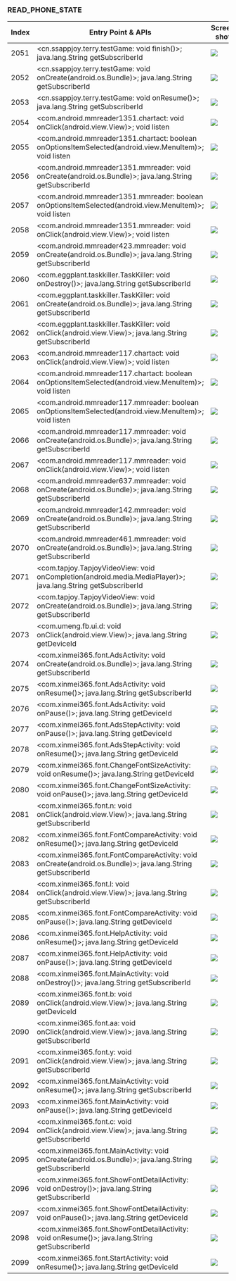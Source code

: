 ### READ_PHONE_STATE
| Index | Entry Point & APIs | Screen shot | Resource id | Label |
| ------------- | ------------- | ------------- |-------------|-------------|
| 2051 | <cn.ssappjoy.terry.testGame: void finish()>; java.lang.String getSubscriberId | ![](D:\COSMOS\output\py\Drebin\VirusShare_Android_20130506\VirusShare_4759b6c4dcbeb9102a619b8d37708737\cn.ssappjoy.terry.testGame.png) |  | |
| 2052 | <cn.ssappjoy.terry.testGame: void onCreate(android.os.Bundle)>; java.lang.String getSubscriberId | ![](D:\COSMOS\output\py\Drebin\VirusShare_Android_20130506\VirusShare_4759b6c4dcbeb9102a619b8d37708737\cn.ssappjoy.terry.testGame.png) |  | |
| 2053 | <cn.ssappjoy.terry.testGame: void onResume()>; java.lang.String getSubscriberId | ![](D:\COSMOS\output\py\Drebin\VirusShare_Android_20130506\VirusShare_4759b6c4dcbeb9102a619b8d37708737\cn.ssappjoy.terry.testGame.png) |  | |
| 2054 | <com.android.mmreader1351.chartact: void onClick(android.view.View)>; void listen | ![](D:\COSMOS\output\py\Drebin\VirusShare_Android_20130506\VirusShare_475ec6fa7f9cc957d80b00f1f7d11ace\com.android.mmreader1351.chartact.png) |  | |
| 2055 | <com.android.mmreader1351.chartact: boolean onOptionsItemSelected(android.view.MenuItem)>; void listen | ![](D:\COSMOS\output\py\Drebin\VirusShare_Android_20130506\VirusShare_475ec6fa7f9cc957d80b00f1f7d11ace\com.android.mmreader1351.chartact.png) |  | |
| 2056 | <com.android.mmreader1351.mmreader: void onCreate(android.os.Bundle)>; java.lang.String getSubscriberId | ![](D:\COSMOS\output\py\Drebin\VirusShare_Android_20130506\VirusShare_475ec6fa7f9cc957d80b00f1f7d11ace\com.android.mmreader1351.mmreader.png) |  | |
| 2057 | <com.android.mmreader1351.mmreader: boolean onOptionsItemSelected(android.view.MenuItem)>; void listen | ![](D:\COSMOS\output\py\Drebin\VirusShare_Android_20130506\VirusShare_475ec6fa7f9cc957d80b00f1f7d11ace\com.android.mmreader1351.mmreader.png) |  | |
| 2058 | <com.android.mmreader1351.mmreader: void onClick(android.view.View)>; void listen | ![](D:\COSMOS\output\py\Drebin\VirusShare_Android_20130506\VirusShare_475ec6fa7f9cc957d80b00f1f7d11ace\com.android.mmreader1351.mmreader.png) |  | |
| 2059 | <com.android.mmreader423.mmreader: void onCreate(android.os.Bundle)>; java.lang.String getSubscriberId | ![](D:\COSMOS\output\py\Drebin\VirusShare_Android_20130506\VirusShare_477eca4cd5122fa60b354869fb2794b1\com.android.mmreader423.mmreader.png) |  | |
| 2060 | <com.eggplant.taskkiller.TaskKiller: void onDestroy()>; java.lang.String getSubscriberId | ![](D:\COSMOS\output\py\Drebin\VirusShare_Android_20130506\VirusShare_479cf02388c82ceda759214cd75c501f\com.eggplant.taskkiller.TaskKiller.png) |  | |
| 2061 | <com.eggplant.taskkiller.TaskKiller: void onCreate(android.os.Bundle)>; java.lang.String getSubscriberId | ![](D:\COSMOS\output\py\Drebin\VirusShare_Android_20130506\VirusShare_479cf02388c82ceda759214cd75c501f\com.eggplant.taskkiller.TaskKiller.png) |  | |
| 2062 | <com.eggplant.taskkiller.TaskKiller: void onClick(android.view.View)>; java.lang.String getSubscriberId | ![](D:\COSMOS\output\py\Drebin\VirusShare_Android_20130506\VirusShare_479cf02388c82ceda759214cd75c501f\com.eggplant.taskkiller.TaskKiller.png) |  | |
| 2063 | <com.android.mmreader117.chartact: void onClick(android.view.View)>; void listen | ![](D:\COSMOS\output\py\Drebin\VirusShare_Android_20130506\VirusShare_47c68ffbccae203c2c5f04b8f75fcbc4\com.android.mmreader117.chartact.png) |  | |
| 2064 | <com.android.mmreader117.chartact: boolean onOptionsItemSelected(android.view.MenuItem)>; void listen | ![](D:\COSMOS\output\py\Drebin\VirusShare_Android_20130506\VirusShare_47c68ffbccae203c2c5f04b8f75fcbc4\com.android.mmreader117.chartact.png) |  | |
| 2065 | <com.android.mmreader117.mmreader: boolean onOptionsItemSelected(android.view.MenuItem)>; void listen | ![](D:\COSMOS\output\py\Drebin\VirusShare_Android_20130506\VirusShare_47c68ffbccae203c2c5f04b8f75fcbc4\com.android.mmreader117.mmreader.png) |  | |
| 2066 | <com.android.mmreader117.mmreader: void onCreate(android.os.Bundle)>; java.lang.String getSubscriberId | ![](D:\COSMOS\output\py\Drebin\VirusShare_Android_20130506\VirusShare_47c68ffbccae203c2c5f04b8f75fcbc4\com.android.mmreader117.mmreader.png) |  | |
| 2067 | <com.android.mmreader117.mmreader: void onClick(android.view.View)>; void listen | ![](D:\COSMOS\output\py\Drebin\VirusShare_Android_20130506\VirusShare_47c68ffbccae203c2c5f04b8f75fcbc4\com.android.mmreader117.mmreader.png) |  | |
| 2068 | <com.android.mmreader637.mmreader: void onCreate(android.os.Bundle)>; java.lang.String getSubscriberId | ![](D:\COSMOS\output\py\Drebin\VirusShare_Android_20130506\VirusShare_47cb245ac141d70fa1b0fc6e0b48be88\com.android.mmreader637.mmreader.png) |  | |
| 2069 | <com.android.mmreader142.mmreader: void onCreate(android.os.Bundle)>; java.lang.String getSubscriberId | ![](D:\COSMOS\output\py\Drebin\VirusShare_Android_20130506\VirusShare_e82158b2cd7f4acaa8d140c130a727b9\com.android.mmreader142.mmreader.png) |  | |
| 2070 | <com.android.mmreader461.mmreader: void onCreate(android.os.Bundle)>; java.lang.String getSubscriberId | ![](D:\COSMOS\output\py\Drebin\VirusShare_Android_20130506\VirusShare_485dc2ca5f03d3449f09d38885575793\com.android.mmreader461.mmreader.png) |  | |
| 2071 | <com.tapjoy.TapjoyVideoView: void onCompletion(android.media.MediaPlayer)>; java.lang.String getSubscriberId | ![](D:\COSMOS\output\py\Drebin\VirusShare_Android_20130506\VirusShare_d657a22755681f019c6585bfdd28e3f1\com.tapjoy.TapjoyVideoView.png) |  | |
| 2072 | <com.tapjoy.TapjoyVideoView: void onCreate(android.os.Bundle)>; java.lang.String getSubscriberId | ![](D:\COSMOS\output\py\Drebin\VirusShare_Android_20130506\VirusShare_d657a22755681f019c6585bfdd28e3f1\com.tapjoy.TapjoyVideoView.png) |  | |
| 2073 | <com.umeng.fb.ui.d: void onClick(android.view.View)>; java.lang.String getDeviceId | ![](D:\COSMOS\output\py\Drebin\VirusShare_Android_20130506\VirusShare_486ebc794b29f62ba54662c9416a7a34\com.umeng.fb.ui.SendFeedback.png) |  | |
| 2074 | <com.xinmei365.font.AdsActivity: void onCreate(android.os.Bundle)>; java.lang.String getSubscriberId | ![](D:\COSMOS\output\py\Drebin\VirusShare_Android_20130506\VirusShare_486ebc794b29f62ba54662c9416a7a34\com.xinmei365.font.AdsActivity.png) |  | |
| 2075 | <com.xinmei365.font.AdsActivity: void onResume()>; java.lang.String getSubscriberId | ![](D:\COSMOS\output\py\Drebin\VirusShare_Android_20130506\VirusShare_486ebc794b29f62ba54662c9416a7a34\com.xinmei365.font.AdsActivity.png) |  | |
| 2076 | <com.xinmei365.font.AdsActivity: void onPause()>; java.lang.String getDeviceId | ![](D:\COSMOS\output\py\Drebin\VirusShare_Android_20130506\VirusShare_486ebc794b29f62ba54662c9416a7a34\com.xinmei365.font.AdsActivity.png) |  | |
| 2077 | <com.xinmei365.font.AdsStepActivity: void onPause()>; java.lang.String getDeviceId | ![](D:\COSMOS\output\py\Drebin\VirusShare_Android_20130506\VirusShare_486ebc794b29f62ba54662c9416a7a34\com.xinmei365.font.AdsStepActivity.png) |  | |
| 2078 | <com.xinmei365.font.AdsStepActivity: void onResume()>; java.lang.String getDeviceId | ![](D:\COSMOS\output\py\Drebin\VirusShare_Android_20130506\VirusShare_486ebc794b29f62ba54662c9416a7a34\com.xinmei365.font.AdsStepActivity.png) |  | |
| 2079 | <com.xinmei365.font.ChangeFontSizeActivity: void onResume()>; java.lang.String getDeviceId | ![](D:\COSMOS\output\py\Drebin\VirusShare_Android_20130506\VirusShare_486ebc794b29f62ba54662c9416a7a34\com.xinmei365.font.ChangeFontSizeActivity.png) |  | |
| 2080 | <com.xinmei365.font.ChangeFontSizeActivity: void onPause()>; java.lang.String getDeviceId | ![](D:\COSMOS\output\py\Drebin\VirusShare_Android_20130506\VirusShare_486ebc794b29f62ba54662c9416a7a34\com.xinmei365.font.ChangeFontSizeActivity.png) |  | |
| 2081 | <com.xinmei365.font.n: void onClick(android.view.View)>; java.lang.String getSubscriberId | ![](D:\COSMOS\output\py\Drebin\VirusShare_Android_20130506\VirusShare_486ebc794b29f62ba54662c9416a7a34\com.xinmei365.font.FontCompareActivity.png) |  | |
| 2082 | <com.xinmei365.font.FontCompareActivity: void onResume()>; java.lang.String getDeviceId | ![](D:\COSMOS\output\py\Drebin\VirusShare_Android_20130506\VirusShare_486ebc794b29f62ba54662c9416a7a34\com.xinmei365.font.FontCompareActivity.png) |  | |
| 2083 | <com.xinmei365.font.FontCompareActivity: void onCreate(android.os.Bundle)>; java.lang.String getSubscriberId | ![](D:\COSMOS\output\py\Drebin\VirusShare_Android_20130506\VirusShare_486ebc794b29f62ba54662c9416a7a34\com.xinmei365.font.FontCompareActivity.png) |  | |
| 2084 | <com.xinmei365.font.l: void onClick(android.view.View)>; java.lang.String getSubscriberId | ![](D:\COSMOS\output\py\Drebin\VirusShare_Android_20130506\VirusShare_486ebc794b29f62ba54662c9416a7a34\com.xinmei365.font.FontCompareActivity.png) |  | |
| 2085 | <com.xinmei365.font.FontCompareActivity: void onPause()>; java.lang.String getDeviceId | ![](D:\COSMOS\output\py\Drebin\VirusShare_Android_20130506\VirusShare_486ebc794b29f62ba54662c9416a7a34\com.xinmei365.font.FontCompareActivity.png) |  | |
| 2086 | <com.xinmei365.font.HelpActivity: void onResume()>; java.lang.String getDeviceId | ![](D:\COSMOS\output\py\Drebin\VirusShare_Android_20130506\VirusShare_486ebc794b29f62ba54662c9416a7a34\com.xinmei365.font.HelpActivity.png) |  | |
| 2087 | <com.xinmei365.font.HelpActivity: void onPause()>; java.lang.String getDeviceId | ![](D:\COSMOS\output\py\Drebin\VirusShare_Android_20130506\VirusShare_486ebc794b29f62ba54662c9416a7a34\com.xinmei365.font.HelpActivity.png) |  | |
| 2088 | <com.xinmei365.font.MainActivity: void onDestroy()>; java.lang.String getSubscriberId | ![](D:\COSMOS\output\py\Drebin\VirusShare_Android_20130506\VirusShare_486ebc794b29f62ba54662c9416a7a34\com.xinmei365.font.MainActivity.png) |  | |
| 2089 | <com.xinmei365.font.b: void onClick(android.view.View)>; java.lang.String getDeviceId | ![](D:\COSMOS\output\py\Drebin\VirusShare_Android_20130506\VirusShare_486ebc794b29f62ba54662c9416a7a34\com.xinmei365.font.MainActivity.png) |  | |
| 2090 | <com.xinmei365.font.aa: void onClick(android.view.View)>; java.lang.String getSubscriberId | ![](D:\COSMOS\output\py\Drebin\VirusShare_Android_20130506\VirusShare_486ebc794b29f62ba54662c9416a7a34\com.xinmei365.font.MainActivity.png) |  | |
| 2091 | <com.xinmei365.font.y: void onClick(android.view.View)>; java.lang.String getSubscriberId | ![](D:\COSMOS\output\py\Drebin\VirusShare_Android_20130506\VirusShare_486ebc794b29f62ba54662c9416a7a34\com.xinmei365.font.MainActivity.png) |  | |
| 2092 | <com.xinmei365.font.MainActivity: void onResume()>; java.lang.String getSubscriberId | ![](D:\COSMOS\output\py\Drebin\VirusShare_Android_20130506\VirusShare_486ebc794b29f62ba54662c9416a7a34\com.xinmei365.font.MainActivity.png) |  | |
| 2093 | <com.xinmei365.font.MainActivity: void onPause()>; java.lang.String getDeviceId | ![](D:\COSMOS\output\py\Drebin\VirusShare_Android_20130506\VirusShare_486ebc794b29f62ba54662c9416a7a34\com.xinmei365.font.MainActivity.png) |  | |
| 2094 | <com.xinmei365.font.c: void onClick(android.view.View)>; java.lang.String getSubscriberId | ![](D:\COSMOS\output\py\Drebin\VirusShare_Android_20130506\VirusShare_486ebc794b29f62ba54662c9416a7a34\com.xinmei365.font.MainActivity.png) |  | |
| 2095 | <com.xinmei365.font.MainActivity: void onCreate(android.os.Bundle)>; java.lang.String getSubscriberId | ![](D:\COSMOS\output\py\Drebin\VirusShare_Android_20130506\VirusShare_486ebc794b29f62ba54662c9416a7a34\com.xinmei365.font.MainActivity.png) |  | |
| 2096 | <com.xinmei365.font.ShowFontDetailActivity: void onDestroy()>; java.lang.String getSubscriberId | ![](D:\COSMOS\output\py\Drebin\VirusShare_Android_20130506\VirusShare_486ebc794b29f62ba54662c9416a7a34\com.xinmei365.font.ShowFontDetailActivity.png) |  | |
| 2097 | <com.xinmei365.font.ShowFontDetailActivity: void onPause()>; java.lang.String getDeviceId | ![](D:\COSMOS\output\py\Drebin\VirusShare_Android_20130506\VirusShare_486ebc794b29f62ba54662c9416a7a34\com.xinmei365.font.ShowFontDetailActivity.png) |  | |
| 2098 | <com.xinmei365.font.ShowFontDetailActivity: void onResume()>; java.lang.String getSubscriberId | ![](D:\COSMOS\output\py\Drebin\VirusShare_Android_20130506\VirusShare_486ebc794b29f62ba54662c9416a7a34\com.xinmei365.font.ShowFontDetailActivity.png) |  | |
| 2099 | <com.xinmei365.font.StartActivity: void onResume()>; java.lang.String getDeviceId | ![](D:\COSMOS\output\py\Drebin\VirusShare_Android_20130506\VirusShare_486ebc794b29f62ba54662c9416a7a34\com.xinmei365.font.StartActivity.png) |  | |
